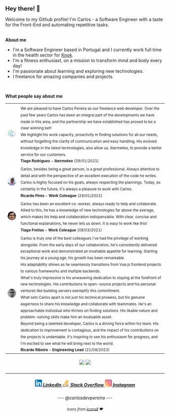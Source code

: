 <p style="padding-top: 12px; text-align: center;">
    <h2 style="font-size: 18.5px;">Hey there! 👋</h2>
</p>

<section>
    Welcome to my Github profile! I'm Carlos - a Software Engineer with a taste for the Front-End and automating repetitive tasks.
</section>

<br/>

<strong>About me</strong> 

- I'm a Software Engineer based in Portugal and I currently work full time in the health sector for <a href="https://knokcare.com/">Knok</a>. <br>
- I'm a fitness enthusiast, on a mission to transform mind and body every day! <br>
- I'm passionate about learning and exploring new technologies. <br>
- I freelance for amazing companies and projects. <br>

<br/>

<strong>What people say about me</strong>

<table>
    <tr>
        <td><img src="assets/img/testimonials/ibermeteo-logo.webp" width="120px" align="middle" /></td>
        <td>
            <sub>We are pleased to have Carlos Pereira as our freelance web developer. Over the past few years Carlos has been an integral part of the developments we have made in this area, and the partnership we have established has proved to be a clear winning bet! <br>
We highlight his work capacity, proactivity in finding solutions for all our needs, without forgetting the clarity of communication and easy handling. His evolved knowledge in the latest technologies, also allow us, Ibermeteo, to provide a better service for our customers.
            </sub> <br>
            <sub><b>Tiago Rodrigues - Ibermeteo</b></sub> <sub>(29/01/2021)</sub>
        </td>
    </tr>
    <tr>
        <td align="center"><img src="assets/img/testimonials/ricardo-pires.webp" width="120px" align="middle"/></td>
        <td>
            <sub>Carlos, besides being a great person, is a great professional. Always attentive to detail and with the perspective of an excellent execution of the code he writes. Carlos is highly focused on his goals, always respecting the plannings. Today, as certainly in the future, it's always a pleasure to work with Carlos.
            </sub> <br>
            <sub><b>Ricardo Pires - Work Coleague</b></sub> <sub>(29/01/2021)</sub>
        </td>
    </tr>
    <tr>
        <td><img src="assets/img/testimonials/tiago-freitas.webp" width="120px" align="middle"/></td>
        <td>
            <sub>Carlos has been an excellent co-worker, always ready to help and collaborate. Allied to this, he has a knowledge of new technologies far above the average, which makes his help and collaboration indispensable.
With clear, concise and functional explanations, he never lets us down. It is easy to work like this!
            </sub> <br>
            <sub><b>Tiago Freitas - Work Coleague</b></sub> <sub>(08/03/2021)</sub>
        </td>
    </tr>
     <tr>
        <td><img src="assets/img/testimonials/ricardo-ribeiro.webp" width="120px" align="middle"/></td>
        <td>
            <sub>Carlos is truly one of the best colleagues I've had the privilege of working alongside. From the early days of our collaboration, he's consistently delivered exceptional work and demonstrated an insatiable appetite for learning. Starting his journey at a young age, his growth has been remarkable.
<br/> His adaptability shines as he seamlessly transitions from Vue.js frontend projects to various frameworks and multiple backends. <br/> What's truly impressive is his unwavering dedication to staying at the forefront of new technologies. His contributions to open-source projects and his personal ventures like building servers exemplify this commitment.
<br/> What sets Carlos apart is not just his technical prowess, but his genuine eagerness to share his knowledge and collaborate with teammates. He's an approachable individual who thrives on finding solutions. His likable nature and problem-solving skills make him an invaluable asset.
<br/> Beyond being a talented developer, Carlos is a driving force within his team. His dedication to improvement is contagious, and the impact of his contributions on the projects is undeniable. It's inspiring to see his enthusiasm for progress, and I'm excited to see what he will bring next to the world.
            </sub> <br>
            <sub><b>Ricardo Ribeiro - Engineering Lead</b></sub> <sub>(21/08/2023)</sub>
        </td>
    </tr>
</table>

<h5 align="center">
    <img src="https://img.shields.io/github/followers/carlosdevpereira?color=%2342b984&style=for-the-badge"/>
    <img src="https://api.visitorbadge.io/api/visitors?path=https%3A%2F%2Fgithub.com%2Fcarlosdevpereira%2Fcarlosdevpereira&countColor=%2342b984&labelStyle=upper"/>
</h5>

<hr>

<h5 align="center">
    <a href="https://www.linkedin.com/in/carlosdevpereira/" target="_blank" title="LinkedIn Profile">
        <img width="22px" src="assets/img/social/linkedin.png">
        LinkedIn
    </a>
    <a href="https://stackoverflow.com/users/6718719/carlosdevpereira" target="_blank" title="Stack Overflow Profile">
        <img width="22px" src="assets/img/social/stack-overflow.png"> 
        Stack Overflow
    </a>
    <a href="https://www.instagram.com/carlosdevpereira/" target="_blank" title="Instagram Profile">
        <img width="22px" src="assets/img/social/instagram.png">
        Instagram
    </a>
    <h6 align="center">
        --- @carlosdevpereira ---
        <p align="center">
            <sub>
                Icons from <a href="https://icons8.com/">Icons8</a> ❤️
            </sub>
        </p>
    </h6>
</h5>
